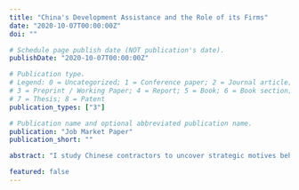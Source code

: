 ```yaml
---
title: "China's Development Assistance and the Role of its Firms"
date: "2020-10-07T00:00:00Z"
doi: ""

# Schedule page publish date (NOT publication's date).
publishDate: "2020-10-07T00:00:00Z"

# Publication type.
# Legend: 0 = Uncategorized; 1 = Conference paper; 2 = Journal article;
# 3 = Preprint / Working Paper; 4 = Report; 5 = Book; 6 = Book section;
# 7 = Thesis; 8 = Patent
publication_types: ["3"]

# Publication name and optional abbreviated publication name.
publication: "Job Market Paper"
publication_short: ""

abstract: "I study Chinese contractors to uncover strategic motives behind development assistance by the Chinese government to developing countries."

featured: false
---
```

